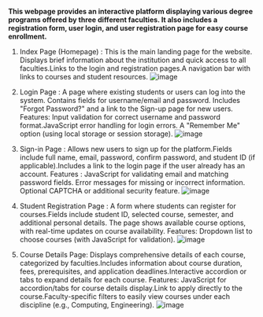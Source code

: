 **This webpage provides an interactive platform displaying various degree programs offered by three different faculties. It also includes a registration form, user login, and user registration page for easy course enrollment.**
1. Index Page (Homepage) :
This is the main landing page for the website. Displays brief information about the institution and quick access to all faculties.Links to the login and registration pages.A navigation bar with links to courses and student resources.
![image](https://github.com/user-attachments/assets/1a689aa6-d9a8-4572-a7f6-55619944eb26)
3. Login Page :
A page where existing students or users can log into the system. Contains fields for username/email and password. Includes "Forgot Password?" and a link to the Sign-up page for new users.
Features:
Input validation for correct username and password format.JavaScript error handling for login errors. A "Remember Me" option (using local storage or session storage).
![image](https://github.com/user-attachments/assets/03537e9b-a3a3-4c6f-8a2c-5cdb2030d0b1)

4. Sign-in Page :
Allows new users to sign up for the platform.Fields include full name, email, password, confirm password, and student ID (if applicable).Includes a link to the login page if the user already has an account.
Features :
JavaScript for validating email and matching password fields. Error messages for missing or incorrect information. Optional CAPTCHA or additional security feature.
![image](https://github.com/user-attachments/assets/5ef28bd7-6b28-4604-9eb9-688640ecb4e7)

5. Student Registration Page :
A form where students can register for courses.Fields include student ID, selected course, semester, and additional personal details. The page shows available course options, with real-time updates on course availability.
Features:
Dropdown list to choose courses (with JavaScript for validation).
![image](https://github.com/user-attachments/assets/9593dcc9-18b6-4239-bae9-a0a5ba591ab0)

6. Course Details Page:
Displays comprehensive details of each course, categorized by faculties.Includes information about course duration, fees, prerequisites, and application deadlines.Interactive accordion or tabs to expand details for each course.
Features:
JavaScript for accordion/tabs for course details display.Link to apply directly to the course.Faculty-specific filters to easily view courses under each discipline (e.g., Computing, Engineering).
![image](https://github.com/user-attachments/assets/16997a29-c70d-40f6-bdba-cf7be69cf573)

